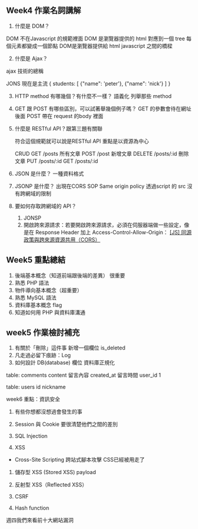 ## Week4 作業名詞講解 

1. 什麼是 DOM？

DOM 不在Javascript 的規範裡面
DOM 是瀏覽器提供的
html 對應到一個 tree
每個元素都變成一個節點
DOM是瀏覽器提供給 html javascript 之間的橋樑

2. 什麼是 Ajax？

ajax 技術的總稱

JONS 現在是主流
{
    students: [
        {"name": 'peter'},
        {"name": 'nick'}
    ]
}

3. HTTP method 有哪幾個？有什麼不一樣？
    語義化
    列舉那些 method

4. GET 跟 POST 有哪些區別，可以試著舉幾個例子嗎？
    GET 的參數會待在網址後面
    POST 帶在 request 的body 裡面

5. 什麼是 RESTful API？跟第三題有關聯

    符合這個規範就可以說是RESTful API
    重點是以資源為中心

    CRUD
    GET     /posts        所有文章
    POST    /post         新增文章
    DELETE  /posts/:id    刪除文章
    PUT     /posts/:id
    GET     /posts/:id

6. JSON 是什麼？
    一種資料格式

7. JSONP 是什麼？
    出現在CORS
    SOP Same origin policy
    透過script 的 src 沒有跨網域的限制

8. 要如何存取跨網域的 API？
    1. JONSP
    2. 開啟跨來源請求：若要開啟跨來源請求，必須在伺服器端做一些設定，像是在 Response Header 加上 Access-Control-Allow-Origin：
    [[JS] 同源政策與跨來源資源共用（CORS）](https://pjchender.github.io/2018/08/20/%E5%90%8C%E6%BA%90%E6%94%BF%E7%AD%96%E8%88%87%E8%B7%A8%E4%BE%86%E6%BA%90%E8%B3%87%E6%BA%90%E5%85%B1%E7%94%A8%EF%BC%88cors%EF%BC%89/)


## Week5 重點總結

1. 後端基本概念（知道前端跟後端的差異） 很重要
2. 熟悉 PHP 語法
3. 物件導向基本概念（超重要）
4. 熟悉 MySQL 語法
5. 資料庫基本概念
    flag
6. 知道如何用 PHP 與資料庫溝通


## week5 作業檢討補充

1. 有關於「刪除」這件事
    新增一個欄位 is_deleted
2. 凡走過必留下痕跡：Log
3. 如何設計 DB(database) 欄位
    資料庫正規化


table: comments
content 留言內容
created_at 留言時間
user_id 1


table: users
id
nickname

week6 重點：資訊安全

1. 有些你想都沒想過會發生的事
2. Session 與 Cookie 要很清楚他們之間的差別

3. SQL Injection
4. XSS 
  - Cross-Site Scripting 跨站式腳本攻擊 CSS已經被用走了

  1. 儲存型 XSS (Stored XSS)
    payload
  2. 反射型 XSS（Reflected XSS）

5. CSRF
6. Hash function

週四我們來看前十大網站漏洞
